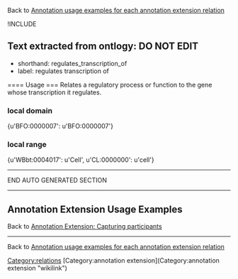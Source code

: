 Back to [Annotation usage examples for each annotation extension relation](http://wiki.geneontology.org/index.php/Annotation_usage_examples_for_each_annotation_extension_relation)

!INCLUDE

Text extracted from ontlogy: DO NOT EDIT
----------------------------------------

-   shorthand: regulates\_transcription\_of
-   label: regulates transcription of

==== Usage === Relates a regulatory process or function to the gene whose transcription it regulates.

### local domain

{u'BFO:0000007': u'BFO:0000007'}

### local range

{u'WBbt:0004017': u'Cell', u'CL:0000000': u'cell'}

------------------------------------------------------------------------

END AUTO GENERATED SECTION

------------------------------------------------------------------------

Annotation Extension Usage Examples
-----------------------------------

Back to [Annotation Extension: Capturing participants](http://wiki.geneontology.org/index.php/Annotation_Extension:_Capturing_participants)

------------------------------------------------------------------------

Back to [Annotation usage examples for each annotation extension relation](http://wiki.geneontology.org/index.php/Annotation_usage_examples_for_each_annotation_extension_relation)

<Category:relations> [Category:annotation extension](Category:annotation extension "wikilink")
